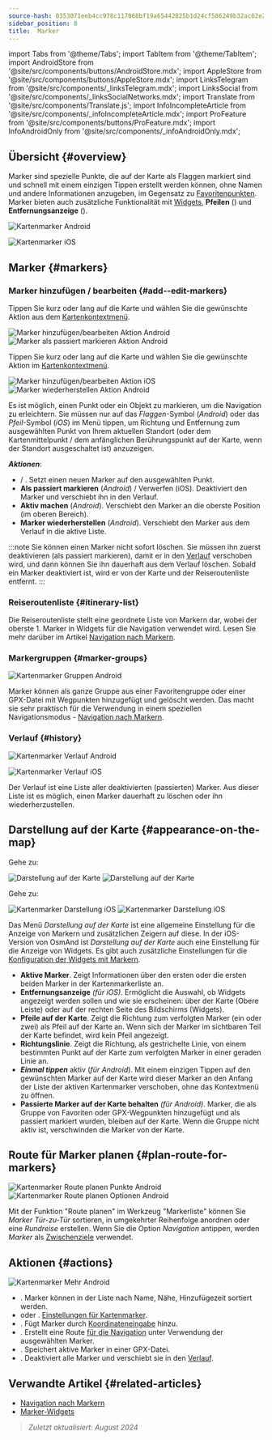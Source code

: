 ```yaml
---
source-hash: 0353071eeb4cc978c117068bf19a65442825b1d24cf586249b32ac62e28c929f
sidebar_position: 8
title:  Marker
---
```

import Tabs from '@theme/Tabs';
import TabItem from '@theme/TabItem';
import AndroidStore from '@site/src/components/buttons/AndroidStore.mdx';
import AppleStore from '@site/src/components/buttons/AppleStore.mdx';
import LinksTelegram from '@site/src/components/_linksTelegram.mdx';
import LinksSocial from '@site/src/components/_linksSocialNetworks.mdx';
import Translate from '@site/src/components/Translate.js';
import InfoIncompleteArticle from '@site/src/components/_infoIncompleteArticle.mdx';
import ProFeature from '@site/src/components/buttons/ProFeature.mdx';
import InfoAndroidOnly from '@site/src/components/_infoAndroidOnly.mdx';


## Übersicht {#overview}

Marker sind spezielle Punkte, die auf der Karte als Flaggen markiert sind und schnell mit einem einzigen Tippen erstellt werden können, ohne Namen und andere Informationen anzugeben, im Gegensatz zu [Favoritenpunkten](./favorites.md). Marker bieten auch zusätzliche Funktionalität mit [Widgets](../widgets/markers.md), **Pfeilen** (<Translate android="true" ids="show_arrows_on_the_map"/>) und **Entfernungsanzeige** (<Translate android="true" ids="show_direction"/>).

<Tabs groupId="operating-systems">

<TabItem value="android" label="Android">

![Kartenmarker Android](@site/static/img/map/map_markers_android.png)

</TabItem>

<TabItem value="ios" label="iOS">

![Kartenmarker iOS](@site/static/img/map/map_markers_ios.png)

</TabItem>

</Tabs>

## Marker {#markers}

### Marker hinzufügen / bearbeiten {#add--edit-markers}

<Tabs groupId="operating-systems">

<TabItem value="android" label="Android">

Tippen Sie kurz oder lang auf die Karte und wählen Sie die gewünschte Aktion aus dem [Kartenkontextmenü](../map/map-context-menu.md#add--edit-marker).

![Marker hinzufügen/bearbeiten Aktion Android](@site/static/img/map/add_marker_android.png) ![Marker als passiert markieren Aktion Android](@site/static/img/map/action_pass_marker_android.png)

</TabItem>

<TabItem value="ios" label="iOS">

Tippen Sie kurz oder lang auf die Karte und wählen Sie die gewünschte Aktion im [Kartenkontextmenü](../map/map-context-menu.md#add--edit-marker).

![Marker hinzufügen/bearbeiten Aktion iOS](@site/static/img/map/add_marker_ios.png) ![Marker wiederherstellen Aktion Android](@site/static/img/map/action_restore_marker_android.png)

</TabItem>

</Tabs>

Es ist möglich, einen Punkt oder ein Objekt zu markieren, um die Navigation zu erleichtern. Sie müssen nur auf das *Flaggen*-Symbol (*Android*) oder das *Pfeil*-Symbol (*iOS*) im Menü tippen, um Richtung und Entfernung zum ausgewählten Punkt von Ihrem aktuellen Standort (oder dem Kartenmittelpunkt / dem anfänglichen Berührungspunkt auf der Karte, wenn der Standort ausgeschaltet ist) anzuzeigen.

***Aktionen***:

- **<Translate android="true" ids="shared_string_marker"/>** / **<Translate android="true" ids="edit_map_marker"/>**. Setzt einen neuen Marker auf den ausgewählten Punkt.
- **Als passiert markieren** (*Android*) / Verwerfen (iOS). Deaktiviert den Marker und verschiebt ihn in den Verlauf.
- **Aktiv machen** (*Android*). Verschiebt den Marker an die oberste Position (im oberen Bereich).
- **Marker wiederherstellen** (*Android*). Verschiebt den Marker aus dem Verlauf in die aktive Liste.

:::note
Sie können einen Marker nicht sofort löschen. Sie müssen ihn zuerst deaktivieren (als passiert markieren), damit er in den [Verlauf](#history) verschoben wird, und dann können Sie ihn dauerhaft aus dem Verlauf löschen. Sobald ein Marker deaktiviert ist, wird er von der Karte und der Reiseroutenliste entfernt.
:::


<!--
### Add Favorites to Map Markers {#add-favorites-to-map-markers}

<InfoAndroidOnly/>

![Favorites folder functions android](@site/static/img/personal/favorites_folder_functions_android.png)

You can add to or remove your favorites from [Map markers list](../personal/markers.md).
Tap &#8942; button (**Android**) opens special functions for a chosen Favorite folder (group).

**Functions for Favorite folder:**
- &nbsp;<Translate android="true" ids="shared_string_add_to_map_markers"/>  or <Translate android="true" ids="remove_from_map_markers"/>.
- Add or remove all Favorite points from a folder in [Map markers list](../personal/markers.md).
-->


### Reiseroutenliste {#itinerary-list}

Die Reiseroutenliste stellt eine geordnete Liste von Markern dar, wobei der oberste 1. Marker in Widgets für die Navigation verwendet wird. Lesen Sie mehr darüber im Artikel [Navigation nach Markern](../navigation/setup/markers-navigation.md#itinerary-list).

### Markergruppen {#marker-groups}

<InfoAndroidOnly />

![Kartenmarker Gruppen Android](@site/static/img/personal/markers/map_markers_groups_add_android.png)

Marker können als ganze Gruppe aus einer Favoritengruppe oder einer GPX-Datei mit Wegpunkten hinzugefügt und gelöscht werden. Das macht sie sehr praktisch für die Verwendung in einem speziellen Navigationsmodus - [Navigation nach Markern](../navigation/setup/markers-navigation.md#add-group-of-favorite).

### Verlauf {#history}

<Tabs groupId="operating-systems">

<TabItem value="android" label="Android">

![Kartenmarker Verlauf Android](@site/static/img/personal/markers/map_markers_history_android.png)

</TabItem>

<TabItem value="ios" label="iOS">

![Kartenmarker Verlauf iOS](@site/static/img/personal/markers/map_markers_history_ios.png)

</TabItem>

</Tabs>

Der Verlauf ist eine Liste aller deaktivierten (passierten) Marker. Aus dieser Liste ist es möglich, einen Marker dauerhaft zu löschen oder ihn wiederherzustellen.


## Darstellung auf der Karte {#appearance-on-the-map}

<Tabs groupId="operating-systems">

<TabItem value="android" label="Android">

Gehe zu: *<Translate android="true" ids="shared_string_menu,map_markers_item,shared_string_more_without_dots,appearance_on_the_map"/>*

![Darstellung auf der Karte](@site/static/img/widgets/appearence_on_the_map-01.png) ![Darstellung auf der Karte](@site/static/img/widgets/appearence_on_the_map-02.png)

</TabItem>

<TabItem value="ios" label="iOS">

Gehe zu: *<Translate ios="true" ids="shared_string_menu,map_markers,appearance_on_map"/>*

![Kartenmarker Darstellung iOS](@site/static/img/widgets/map_markers_appearance_ios-01.png) ![Kartenmarker Darstellung iOS](@site/static/img/widgets/map_markers_appearance_ios-02.png)

</TabItem>

</Tabs>

Das Menü *Darstellung auf der Karte* ist eine allgemeine Einstellung für die Anzeige von Markern und zusätzlichen Zeigern auf diese.
In der iOS-Version von OsmAnd ist *Darstellung auf der Karte* auch eine Einstellung für die Anzeige von Widgets. Es gibt auch zusätzliche Einstellungen für die [Konfiguration der Widgets mit Markern](../widgets/markers.md#configure-marker-widgets).

- **Aktive Marker**. Zeigt Informationen über den ersten oder die ersten beiden Marker in der Kartenmarkerliste an.
- **Entfernungsanzeige** *(für iOS)*. Ermöglicht die Auswahl, ob Widgets angezeigt werden sollen und wie sie erscheinen: über der Karte (Obere Leiste) oder auf der rechten Seite des Bildschirms (Widgets).
- **Pfeile auf der Karte**. Zeigt die Richtung zum verfolgten Marker (ein oder zwei) als Pfeil auf der Karte an. Wenn sich der Marker im sichtbaren Teil der Karte befindet, wird kein Pfeil angezeigt.
- **Richtungslinie**. Zeigt die Richtung, als gestrichelte Linie, von einem bestimmten Punkt auf der Karte zum verfolgten Marker in einer geraden Linie an.
- ***Einmal tippen*** aktiv (*für Android*). Mit einem einzigen Tippen auf den gewünschten Marker auf der Karte wird dieser Marker an den Anfang der Liste der aktiven Kartenmarker verschoben, ohne das Kontextmenü zu öffnen.
- **Passierte Marker auf der Karte behalten** *(für Android)*. Marker, die als Gruppe von Favoriten oder GPX-Wegpunkten hinzugefügt und als passiert markiert wurden, bleiben auf der Karte. Wenn die Gruppe nicht aktiv ist, verschwinden die Marker von der Karte.


## Route für Marker planen {#plan-route-for-markers}

<InfoAndroidOnly />

*<Translate android="true" ids="shared_string_menu,map_markers,shared_string_more_without_dots,plan_route"/>*

![Kartenmarker Route planen Punkte Android](@site/static/img/personal/markers/map_markers_plan_route_points_android.png) ![Kartenmarker Route planen Optionen Android](@site/static/img/personal/markers/map_markers_plan_route_options_android.png)

Mit der Funktion "Route planen" im Werkzeug "Markerliste" können Sie *Marker* *Tür-zu-Tür* sortieren, in umgekehrter Reihenfolge anordnen oder eine *Rundreise* erstellen. Wenn Sie die Option *Navigation* antippen, werden *Marker* als [Zwischenziele](../navigation/setup/route-navigation.md#intermediate-destinations) verwendet.


## Aktionen {#actions}

<InfoAndroidOnly />

![Kartenmarker Mehr Android](@site/static/img/personal/markers/map_markers_more_android.png)

- **<Translate android="true" ids="sort_by"/>**. Marker können in der Liste nach Name, Nähe, Hinzufügezeit sortiert werden.
- **<Translate android="true" ids="appearance_on_the_map"/>** oder **<Translate ios="true" ids="shared_string_appearance"/>**. [Einstellungen für Kartenmarker](#appearance-on-the-map).
- **<Translate android="true" ids="coordinate_input"/>**. Fügt Marker durch [Koordinateneingabe](../plan-route/coordinate-input.md) hinzu.
- **<Translate android="true" ids="plan_route"/>**. Erstellt eine Route [für die Navigation](../navigation/setup/markers-navigation.md) unter Verwendung der ausgewählten Marker.
- **<Translate android="true" ids="marker_save_as_track"/>**. Speichert aktive Marker in einer GPX-Datei.
- **<Translate android="true" ids="move_all_to_history"/>**. Deaktiviert alle Marker und verschiebt sie in den [Verlauf](#history).


## Verwandte Artikel {#related-articles}

- [Navigation nach Markern](../navigation/setup/markers-navigation.md)
- [Marker-Widgets](../widgets/markers.md)

> *Zuletzt aktualisiert: August 2024*